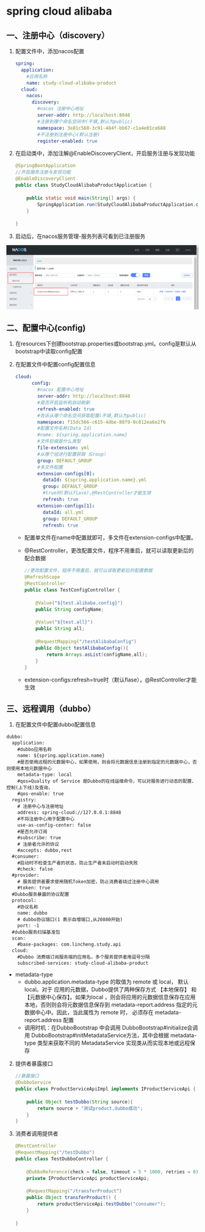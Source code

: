 # spring cloud alibaba

## 一、注册中心（discovery）

1. 配置文件中，添加nacos配置

   ```yaml
   spring:
     application:
       #应用名称
       name: study-cloud-alibaba-product
     cloud:
       nacos:
         discovery:
           #nacos 注册中心地址
           server-addr: http://localhost:8848
           #注册到哪个命名空间中(不填,默认为public)
           namespace: 3e81c560-3c91-484f-bb67-c1a4e01ce688
           #不注册到注册中心(默认注册)
           register-enabled: true
   ```

2. 在启动类中，添加注解@EnableDiscoveryClient，开启服务注册与发现功能

   ```java
   @SpringBootApplication
   //开启服务注册与发现功能
   @EnableDiscoveryClient
   public class StudyCloudAlibabaProductApplication {
   
       public static void main(String[] args) {
           SpringApplication.run(StudyCloudAlibabaProductApplication.class, args);
       }
   
   }
   ```

3. 启动后，在nacos服务管理-服务列表可看到已注册服务

![avatar](./picture/服务注册.png)

## 二、配置中心(config)

1. 在resources下创建bootstrap.properties或bootstrap.yml。config是默认从bootstrap中读取config配置

2. 在配置文件中配置config配置信息

   ```yaml
   cloud:
         config:
           #nacos 配置中心地址
           server-addr: http://localhost:8848
           #是否开启监听和自动刷新
           refresh-enabled: true
           #告诉从哪个命名空间获取配置(不填,默认为public)
           namespace: f15dc566-c615-4dbe-88f9-0c812ea6e2f6
           #配置文件名称(Data Id)
           #name: ${spring.application.name}
           #文件后缀是什么类型
           file-extension: yml
           #从哪个组进行配置获取（Group）
           group: DEFAULT_GROUP
           #多文件配置
           extension-configs[0]:
             dataId: ${spring.application.name}.yml
             group: DEFAULT_GROUP
             #true时(默认flase),@RestController才能生效
             refresh: true
           extension-configs[1]:
             dataId: all.yml
             group: DEFAULT_GROUP
             refresh: true
   ```
   
   - 配置单文件在name中配置就即可，多文件在extension-configs中配置。
   
   - @RestController，更改配置文件，程序不用重启，就可以读取更新后的配合数据
   
     ```java
     //更改配置文件，程序不用重启，就可以读取更新后的配置数据
     @RefreshScope
     @RestController
     public class TestConfigController {
     
         @Value("${test.alibaba.config}")
         public String configName;
     
         @Value("${test.all}")
         public String all;
     
         @RequestMapping("/testAlibabaConfig")
         public Object testAlibabaConfig(){
             return Arrays.asList(configName,all);
         }
     }
     ```
   
   - extension-configs:refresh=true时（默认flase），@RestController才能生效

## 三、远程调用（dubbo）

1. 在配置文件中配置dubbo配置信息

```
dubbo:
  application:
    #dubbo应用名称
    name: ${spring.application.name}
    #是否使用远程的元数据中心，如果使用，则会将元数据信息注册到指定的元数据中心，否则使用本地元数据中心
    metadata-type: local
    #qos=Quality of Service 是Dubbo的在线运维命令，可以对服务进行动态的配置、控制(上下线)及查询，
    #qos-enable: true
  registry:
    # 注册中心与注册地址
    address: spring-cloud://127.0.0.1:8848
    #不将注册中心用于配置中心
    use-as-config-center: false
    #是否允许订阅
    #subscribe: true
    # 注册者允许的协议
    #accepts: dubbo,rest
  #consumer:
    #启动时不检查生产者的状态，防止生产者未启动时启动失败
    #check: false
  #provider:
    # 服务提供者要求使用随机Token加密，防止消费者绕过注册中心调用
    #token: true
  #Dubbo服务暴露的协议配置
  protocol:
    #协议名称
    name: dubbo
    # dubbo协议端口(1 表示自增端口,从20880开始)
    port: -1
  #dubbo服务扫描基准包
  scan:
    #base-packages: com.lincheng.study.api
  cloud:
    #Dubbo 消费端订阅服务端的应用名，多个服务提供者用逗号分隔
    subscribed-services: study-cloud-alibaba-product
```

- metadata-type
  - dubbo.application.metadata-type 的取值为 remote 或 local， 默认 local。对于 应用的元数据，Dubbo提供了两种保存方式 【本地保存】 和 【元数据中心保存】。如果为local ，则会将应用的元数据信息保存在应用本地，否则则会将元数据信息保存到 metadata-report.address 指定的元数据中心中。因此，当此属性为 remote 时， 必须存在 metadata-report.address 配置
  - 调用时机：在DubboBootstrap 中会调用 DubboBootstrap#initialize会调用 DubboBootstrap#initMetadataService方法，其中会根据 metadata-type 类型来获取不同的 MetadataService 实现类从而实现本地或远程保存
2. 提供者暴露接口

   ```java
   //暴露接口
   @DubboService
   public class ProductServiceApiImpl implements IProductServiceApi {
   
       public Object testDubbo(String source){
           return source + "测试product,dubbo成功";
       }
   }
   ```

3. 消费者调用提供者

   ```java
   @RestController
   @RequestMapping("/testDubbo")
   public class TestDubboController {
   
       @DubboReference(check = false, timeout = 5 * 1000, retries = 0)
       private IProductServiceApi productServiceApi;
   
       @RequestMapping("/transferProduct")
       public Object transferProduct() {
           return productServiceApi.testDubbo("consumer");
       }
   
   }
   ```

   

